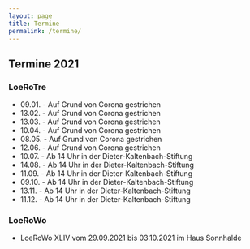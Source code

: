 ```yaml
---
layout: page
title: Termine
permalink: /termine/
---
```

## Termine 2021 ##

### LoeRoTre ###
* 09.01. - Auf Grund von Corona gestrichen
* 13.02. - Auf Grund von Corona gestrichen
* 13.03. - Auf Grund von Corona gestrichen
* 10.04. - Auf Grund von Corona gestrichen
* 08.05. - Auf Grund von Corona gestrichen
* 12.06. - Auf Grund von Corona gestrichen
* 10.07. - Ab 14 Uhr in der Dieter-Kaltenbach-Stiftung
* 14.08. - Ab 14 Uhr in der Dieter-Kaltenbach-Stiftung
* 11.09. - Ab 14 Uhr in der Dieter-Kaltenbach-Stiftung
* 09.10. - Ab 14 Uhr in der Dieter-Kaltenbach-Stiftung
* 13.11. - Ab 14 Uhr in der Dieter-Kaltenbach-Stiftung
* 11.12. - Ab 14 Uhr in der Dieter-Kaltenbach-Stiftung

### LoeRoWo ###
* LoeRoWo XLIV vom 29.09.2021 bis 03.10.2021 im Haus Sonnhalde
